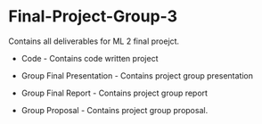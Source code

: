 # Final-Project-Group-3
Contains all deliverables for ML 2 final proejct.

* Code - Contains code written project
* Group Final Presentation - Contains project group presentation
* Group Final Report - Contains project group report

* Group Proposal - Contains project group proposal.
